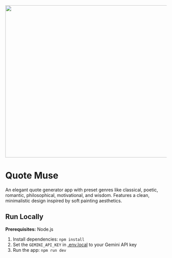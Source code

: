 <div align="center"><img width="1200" height="475" alt="GHBanner" src="https://github.com/user-attachments/assets/0aa67016-6eaf-458a-adb2-6e31a0763ed6" /></div>

# Quote Muse

An elegant quote generator app with preset genres like classical, poetic, romantic, philosophical, motivational, and wisdom. Features a clean, minimalistic design inspired by soft painting aesthetics.

## Run Locally

**Prerequisites:** Node.js

1. Install dependencies: `npm install`
2. Set the `GEMINI_API_KEY` in [.env.local](.env.local) to your Gemini API key
3. Run the app: `npm run dev`
